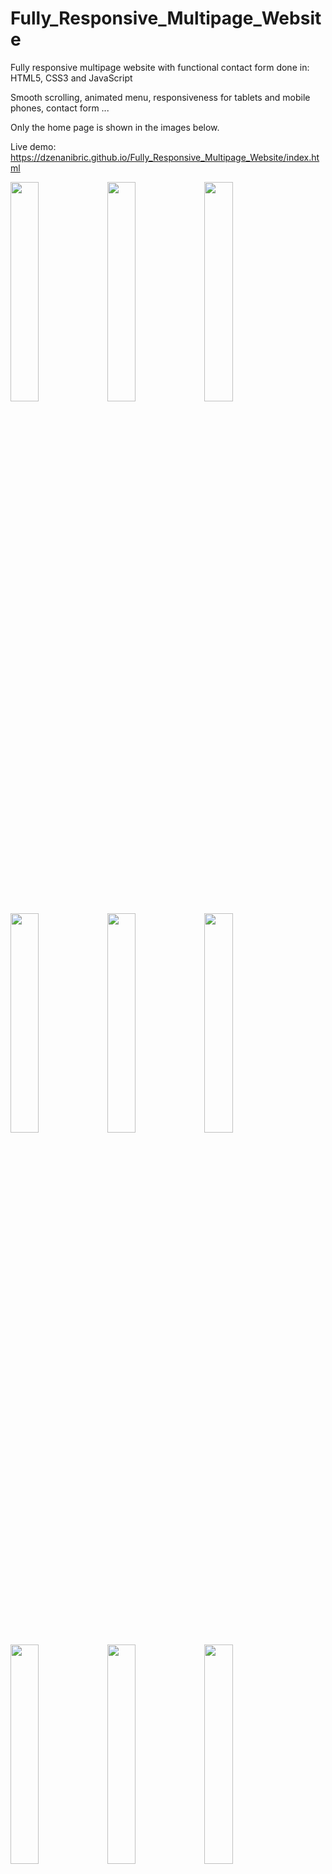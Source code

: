 # Fully_Responsive_Multipage_Website
Fully responsive multipage website with functional contact form done in: HTML5, CSS3 and JavaScript

Smooth scrolling, animated menu, responsiveness for tablets and mobile phones, contact form ...

Only the home page is shown in the images below.

Live demo: https://dzenanibric.github.io/Fully_Responsive_Multipage_Website/index.html

<img src="https://user-images.githubusercontent.com/81248344/163571070-18e28f80-ae66-437a-aa42-54d6e305c7ff.png" width="30%"></img> <img src="https://user-images.githubusercontent.com/81248344/163571611-4311716c-0e97-4adb-b9a6-03aeb8c89ef7.JPG" width="30%"></img> <img src="https://user-images.githubusercontent.com/81248344/163571615-a3a34688-85bd-440e-ab8f-98b868e146bd.JPG" width="30%"></img> <img src="https://user-images.githubusercontent.com/81248344/163571617-0075d2bf-9278-418b-94bf-748aca5c06b0.JPG" width="30%"></img> <img src="https://user-images.githubusercontent.com/81248344/163571619-179077e5-d36f-422d-9c3e-a411d9f23628.JPG" width="30%"></img> <img src="https://user-images.githubusercontent.com/81248344/163571623-63889b9f-430e-42cd-ab44-2fda1bd21ea6.JPG" width="30%"></img> <img src="https://user-images.githubusercontent.com/81248344/163571625-b9af1a0e-c737-4d09-b931-cb332069be44.JPG" width="30%"></img> <img src="https://user-images.githubusercontent.com/81248344/163571628-a0d92dd9-d3fc-49bb-a127-ea363f3dd8cf.JPG" width="30%"></img> <img src="https://user-images.githubusercontent.com/81248344/163571632-70507953-9777-4445-bff4-c9754e9a1414.JPG" width="30%"></img> 

